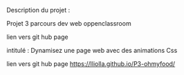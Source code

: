 

Description du projet :

Projet 3 parcours dev web oppenclassroom

lien vers git hub page 

intitulé : Dynamisez une page web avec des animations Css

lien vers git hub page https://lliolla.github.io/P3-ohmyfood/
